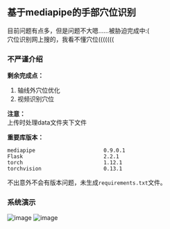 ## 基于mediapipe的手部穴位识别
目前问题有点多，但是问题不大嗯……被胁迫完成中:(  
穴位识别网上搜的，我看不懂穴位(((((((
### 不严谨介绍
**剩余完成点：**  
1. 轴线外穴位优化  
2. 视频识别穴位  

**注意：**  
上传时处理data文件夹下文件  

**重要库版本：**  
```
mediapipe                      0.9.0.1
Flask                          2.2.1
torch                          1.12.1
torchvision                    0.13.1
```
不出意外不会有版本问题，未生成`requirements.txt`文件。
### 系统演示
![image](yanshi1.jpg)
![image](yanshi2.jpg)
